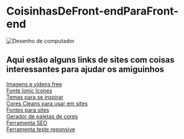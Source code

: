 # CoisinhasDeFront-endParaFront-end
![Desenho de computador](https://static.vecteezy.com/system/resources/previews/000/125/436/non_2x/flat-design-vector-office-room-design.jpg)<br>
## Aqui estão alguns links de sites com coisas interessantes para ajudar os amiguinhos <br>
<a href="https://pixabay.com/pt/">Imagens e vídeos free</a><br>
<a href="http://ionicons.com/">Fonte Ionic Icones</a><br>
<a href="https://themeforest.net/">Temas para se inspirar</a><br>
<a href="https://material.io/guidelines/style/color.html">Cores Cleans para usar em sites</a><br>
<a href="https://fonts.google.com/">Fontes para sites</a><br>
<a href="https://coolors.co/">Gerador de paletas de cores</a><br>
<a href="http://www.seomaster.com.br/ferramenta-analise-seo-gratis.html">Ferramenta SEO</a><br>
<a href="http://www.seomaster.com.br/ferramenta-analise-seo-gratis.html">Ferramenta teste reponsive</a>



